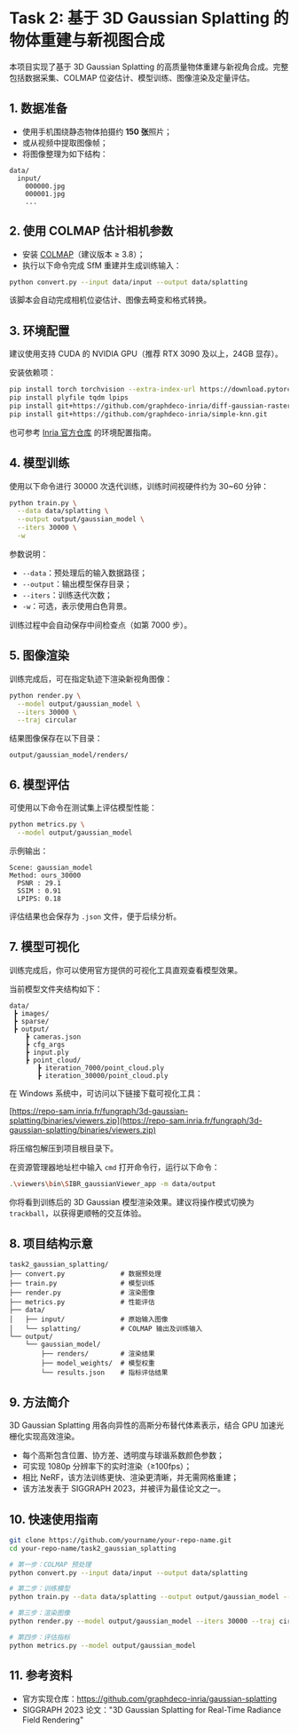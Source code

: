 # Task 2: 基于 3D Gaussian Splatting 的物体重建与新视图合成

本项目实现了基于 3D Gaussian Splatting 的高质量物体重建与新视角合成。完整包括数据采集、COLMAP 位姿估计、模型训练、图像渲染及定量评估。

## 1. 数据准备

- 使用手机围绕静态物体拍摄约 **150 张**照片；
- 或从视频中提取图像帧；
- 将图像整理为如下结构：

```
data/
  input/
    000000.jpg
    000001.jpg
    ...
```

## 2. 使用 COLMAP 估计相机参数

- 安装 [COLMAP](https://colmap.github.io/)（建议版本 ≥ 3.8）；
- 执行以下命令完成 SfM 重建并生成训练输入：

```bash
python convert.py --input data/input --output data/splatting
```

该脚本会自动完成相机位姿估计、图像去畸变和格式转换。

## 3. 环境配置

建议使用支持 CUDA 的 NVIDIA GPU（推荐 RTX 3090 及以上，24GB 显存）。

安装依赖项：

```bash
pip install torch torchvision --extra-index-url https://download.pytorch.org/whl/cu118
pip install plyfile tqdm lpips
pip install git+https://github.com/graphdeco-inria/diff-gaussian-rasterization.git
pip install git+https://github.com/graphdeco-inria/simple-knn.git
```

也可参考 [Inria 官方仓库](https://github.com/graphdeco-inria/gaussian-splatting) 的环境配置指南。

## 4. 模型训练

使用以下命令进行 30000 次迭代训练，训练时间视硬件约为 30~60 分钟：

```bash
python train.py \
  --data data/splatting \
  --output output/gaussian_model \
  --iters 30000 \
  -w
```

参数说明：
- `--data`：预处理后的输入数据路径；
- `--output`：输出模型保存目录；
- `--iters`：训练迭代次数；
- `-w`：可选，表示使用白色背景。

训练过程中会自动保存中间检查点（如第 7000 步）。

## 5. 图像渲染

训练完成后，可在指定轨迹下渲染新视角图像：

```bash
python render.py \
  --model output/gaussian_model \
  --iters 30000 \
  --traj circular
```

结果图像保存在以下目录：

```
output/gaussian_model/renders/
```

## 6. 模型评估

可使用以下命令在测试集上评估模型性能：

```bash
python metrics.py \
  --model output/gaussian_model
```

示例输出：

```
Scene: gaussian_model
Method: ours_30000
  PSNR : 29.1
  SSIM : 0.91
  LPIPS: 0.18
```

评估结果也会保存为 `.json` 文件，便于后续分析。

## 7. 模型可视化

训练完成后，你可以使用官方提供的可视化工具直观查看模型效果。

当前模型文件夹结构如下：

```
data/
 ┣ images/
 ┣ sparse/
 ┣ output/
    ┣ cameras.json
    ┣ cfg_args
    ┣ input.ply
    ┣ point_cloud/
       ┣ iteration_7000/point_cloud.ply
       ┣ iteration_30000/point_cloud.ply
```

在 Windows 系统中，可访问以下链接下载可视化工具：

[https://repo-sam.inria.fr/fungraph/3d-gaussian-splatting/binaries/viewers.zip](https://repo-sam.inria.fr/fungraph/3d-gaussian-splatting/binaries/viewers.zip)

将压缩包解压到项目根目录下。

在资源管理器地址栏中输入 `cmd` 打开命令行，运行以下命令：

```bash
.\viewers\bin\SIBR_gaussianViewer_app -m data/output
```

你将看到训练后的 3D Gaussian 模型渲染效果。建议将操作模式切换为 `trackball`，以获得更顺畅的交互体验。

## 8. 项目结构示意

```
task2_gaussian_splatting/
├── convert.py              # 数据预处理
├── train.py                # 模型训练
├── render.py               # 渲染图像
├── metrics.py              # 性能评估
├── data/
│   ├── input/              # 原始输入图像
│   └── splatting/          # COLMAP 输出及训练输入
└── output/
    └── gaussian_model/
        ├── renders/        # 渲染结果
        ├── model_weights/  # 模型权重
        └── results.json    # 指标评估结果
```

## 9. 方法简介

3D Gaussian Splatting 用各向异性的高斯分布替代体素表示，结合 GPU 加速光栅化实现高效渲染。

- 每个高斯包含位置、协方差、透明度与球谐系数颜色参数；
- 可实现 1080p 分辨率下的实时渲染（≥100fps）；
- 相比 NeRF，该方法训练更快、渲染更清晰，并无需网格重建；
- 该方法发表于 SIGGRAPH 2023，并被评为最佳论文之一。

## 10. 快速使用指南

```bash
git clone https://github.com/yourname/your-repo-name.git
cd your-repo-name/task2_gaussian_splatting

# 第一步：COLMAP 预处理
python convert.py --input data/input --output data/splatting

# 第二步：训练模型
python train.py --data data/splatting --output output/gaussian_model --iters 30000 -w

# 第三步：渲染图像
python render.py --model output/gaussian_model --iters 30000 --traj circular

# 第四步：评估指标
python metrics.py --model output/gaussian_model
```

## 11. 参考资料

- 官方实现仓库：https://github.com/graphdeco-inria/gaussian-splatting
- SIGGRAPH 2023 论文："3D Gaussian Splatting for Real-Time Radiance Field Rendering"


